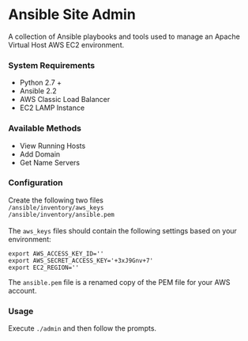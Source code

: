 # Ansible Site Admin
<p>A collection of Ansible playbooks and tools used to manage an Apache Virtual Host AWS EC2 environment.</p>

### System Requirements
* Python 2.7 +
* Ansible 2.2
* AWS Classic Load Balancer
* EC2 LAMP Instance

### Available Methods
* View Running Hosts
* Add Domain
* Get Name Servers

### Configuration
Create the following two files<br />
`/ansible/inventory/aws_keys`<br />
`/ansible/inventory/ansible.pem`<br /><br />
The `aws_keys` files should contain the following settings based on your environment:
```
export AWS_ACCESS_KEY_ID=''
export AWS_SECRET_ACCESS_KEY='+3xJ9Gnv+7'
export EC2_REGION=''
```
The `ansible.pem` file is a renamed copy of the PEM file for your AWS account.

### Usage
Execute `./admin` and then follow the prompts. 
